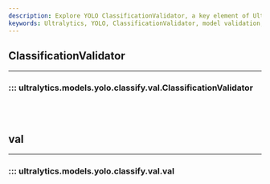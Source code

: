 ```yaml
---
description: Explore YOLO ClassificationValidator, a key element of Ultralytics YOLO models. Learn how it validates and fine-tunes model outputs.
keywords: Ultralytics, YOLO, ClassificationValidator, model validation, model fine-tuning, deep learning, computer vision
---
```


## ClassificationValidator
---
### ::: ultralytics.models.yolo.classify.val.ClassificationValidator
<br><br>

## val
---
### ::: ultralytics.models.yolo.classify.val.val
<br><br>
